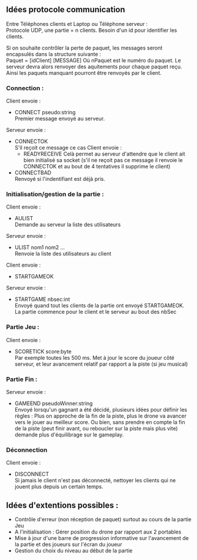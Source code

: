 ## Idées protocole communication  
Entre Téléphones clients et Laptop ou Téléphone serveur :  
Protocole UDP, une partie = n clients. Besoin d'un id pour identifier les clients.

Si on souhaite contrôler la perte de paquet, les messages seront encapsulés dans la structure suivante :  
Paquet = [idClient] [MESSAGE]
Où nPaquet est le numéro du paquet. Le serveur devra alors renvoyer des aquitements pour chaque paquet reçu.  
Ainsi les paquets manquant pourront être renvoyés par le client.

### Connection :
Client envoie :
- CONNECT pseudo:string  
Premier message envoyé au serveur.  

Serveur envoie :
- CONNECTOK  
  S'il reçoit ce message ce cas Client envoie :
  - READYRECEIVE Celà permet au serveur d'attendre que le client ait bien initialisé sa socket (s'il ne reçoit pas ce message il renvoie le CONNECTOK et au bout de 4 tentatives il supprime le client)
- CONNECTBAD  
Renvoyé si l'indentifiant est déjà pris.

### Initialisation/gestion de la partie :
Client envoie :
- AULIST  
Demande au serveur la liste des utilisateurs

Serveur envoie :
- ULIST nom1 nom2 ...  
Renvoie la liste des utilisateurs au client

Client envoie :
- STARTGAMEOK

Serveur envoie :
- STARTGAME nbsec:int  
Envoyé quand tout les clients de la partie ont envoyé STARTGAMEOK. La partie commence pour le client et le serveur au bout des nbSec

### Partie Jeu :
Client envoie :
- SCORETICK score:byte  
Par exemple toutes les 500 ms.
Met à jour le score du joueur côté serveur, et leur avancement relatif par rapport a la piste (si jeu musical)

### Partie Fin :
Serveur envoie :
- GAMEEND pseudoWinner:string  
Envoyé lorsqu'un gagnant a été décidé, plusieurs idées pour définir les règles : Plus on approche de la fin de la piste, plus le drone va avancer vers le jouer au meilleur score. Ou bien, sans prendre en compte la fin de la piste (peut finir avant, ou reboucler sur la piste mais plus vite) demande plus d'équilibrage sur le gameplay.

### Déconnection
Client envoie :
- DISCONNECT  
Si jamais le client n'est pas déconnecté, nettoyer les clients qui ne jouent plus depuis un certain temps.

## Idées d'extentions possibles :
- Contrôle d'erreur (non réception de paquet) surtout au cours de la partie Jeu
- A l'initialisation : Gérer position du drone par rapport aux 2 portables
- Mise à jour d'une barre de progression informative sur l'avancement de la partie et des joueurs sur l'écran du joueur
- Gestion du choix du niveau au début de la partie
